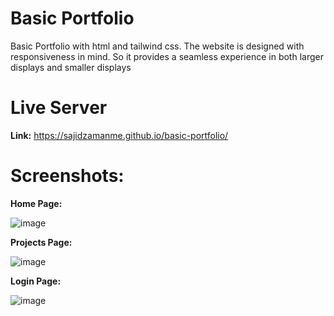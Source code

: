 # Basic Portfolio
Basic Portfolio with html and tailwind css. The website is designed with responsiveness in mind. So it provides a seamless experience in both larger displays and smaller displays<br>
# Live Server 
<b>Link:</b> https://sajidzamanme.github.io/basic-portfolio/

# Screenshots:
<b>Home Page:</b>

![image](https://github.com/user-attachments/assets/c2ea98c8-9944-413f-ba7d-bb1256fb82c0)


<b>Projects Page:</b>

![image](https://github.com/user-attachments/assets/8ed31885-c5fd-4ebf-ac94-fdaf957f3fe3)


<b>Login Page:</b>

![image](https://github.com/user-attachments/assets/ea7d52c7-0d47-4b17-a721-80825dce5ba2)



